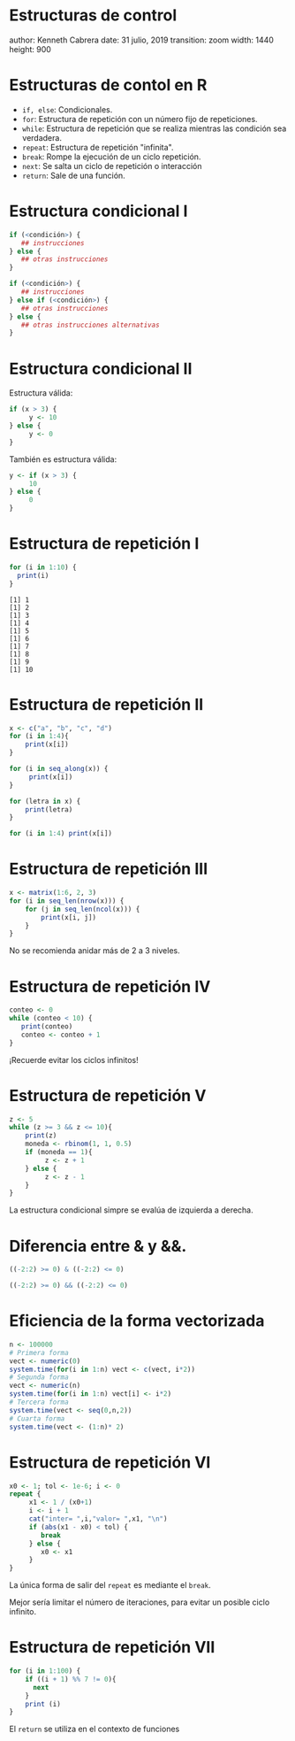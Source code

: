 Estructuras de control
========================================================
author: Kenneth Cabrera
date: 31 julio, 2019
transition: zoom
width: 1440
height: 900


Estructuras de contol en R
========================================================

- `if, else`: Condicionales.
- `for`: Estructura de repetición con un número
  fijo de repeticiones.
- `while`: Estructura de repetición que se realiza
mientras las condición sea verdadera.
- `repeat`: Estructura de repetición "infinita".
- `break`: Rompe la ejecución de un ciclo repetición.
- `next`: Se salta un ciclo de repetición o interacción
- `return`: Sale de una función.

Estructura condicional I
========================================================

```r
if (<condición>) {
   ## instrucciones
} else {
   ## otras instrucciones
}

if (<condición>) {
   ## instrucciones
} else if (<condición>) {
   ## otras instrucciones
} else {
   ## otras instrucciones alternativas
}
```

Estructura condicional II
========================================================
Estructura válida:

```r
if (x > 3) {
     y <- 10
} else {
     y <- 0
}
```
También es estructura válida:

```r
y <- if (x > 3) {
     10
} else {
     0
}
```

Estructura de repetición I
========================================================

```r
for (i in 1:10) {
  print(i)
}
```

```
[1] 1
[1] 2
[1] 3
[1] 4
[1] 5
[1] 6
[1] 7
[1] 8
[1] 9
[1] 10
```

Estructura de repetición II
========================================================

```r
x <- c("a", "b", "c", "d")
for (i in 1:4){
    print(x[i])
}

for (i in seq_along(x)) {
     print(x[i])
}

for (letra in x) {
    print(letra)
}

for (i in 1:4) print(x[i])
```

Estructura de repetición III
========================================================

```r
x <- matrix(1:6, 2, 3)
for (i in seq_len(nrow(x))) {
    for (j in seq_len(ncol(x))) {
        print(x[i, j])
    }
}
```
No se recomienda anidar más de 2 a 3 niveles.

Estructura de repetición IV
========================================================


```r
conteo <- 0
while (conteo < 10) {
   print(conteo)
   conteo <- conteo + 1
}
```
¡Recuerde evitar los ciclos infinitos!


Estructura de repetición V
========================================================

```r
z <- 5
while (z >= 3 && z <= 10){
    print(z)
    moneda <- rbinom(1, 1, 0.5)
    if (moneda == 1){
         z <- z + 1
    } else {
         z <- z - 1
    }
}
```
La estructura condicional simpre se evalúa de izquierda a derecha.

Diferencia entre & y &&.
========================================================

```r
((-2:2) >= 0) & ((-2:2) <= 0)

((-2:2) >= 0) && ((-2:2) <= 0)
```

Eficiencia de la forma vectorizada
========================================================

```r
n <- 100000
# Primera forma
vect <- numeric(0)
system.time(for(i in 1:n) vect <- c(vect, i*2))
# Segunda forma
vect <- numeric(n)
system.time(for(i in 1:n) vect[i] <- i*2)
# Tercera forma
system.time(vect <- seq(0,n,2))
# Cuarta forma
system.time(vect <- (1:n)* 2)
```

Estructura de repetición VI
========================================================


```r
x0 <- 1; tol <- 1e-6; i <- 0
repeat {
     x1 <- 1 / (x0+1)
     i <- i + 1
     cat("inter= ",i,"valor= ",x1, "\n")
     if (abs(x1 - x0) < tol) {
        break
     } else {
        x0 <- x1
     }
}
```
La única forma de salir del `repeat` es mediante el `break`.

Mejor sería limitar el número de iteraciones,
para evitar un posible ciclo infinito.

Estructura de repetición VII
========================================================

```r
for (i in 1:100) {
    if ((i + 1) %% 7 != 0){
      next
    }
    print (i)
}
```

El `return` se utiliza en el contexto de funciones


